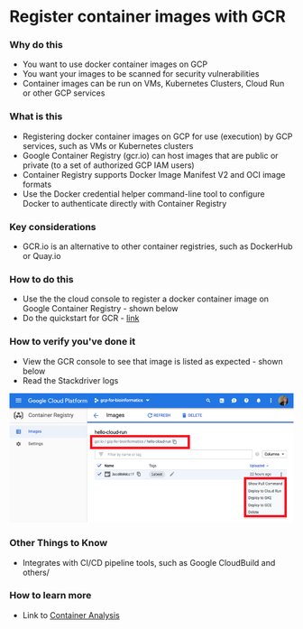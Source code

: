 # Register container images with GCR

### Why do this
 - You want to use docker container images on GCP
 - You want your images to be scanned for security vulnerabilities
 - Container images can be run on VMs, Kubernetes Clusters, Cloud Run or other GCP services

### What is this
 - Registering docker container images on GCP for use (execution) by GCP services, such as VMs or Kubernetes clusters
 - Google Container Registry (gcr.io) can host images that are public or private (to a set of authorized GCP IAM users)
 - Container Registry supports Docker Image Manifest V2 and OCI image formats
 - Use the Docker credential helper command-line tool to configure Docker to authenticate directly with Container Registry

### Key considerations
 - GCR.io is an alternative to other container registries, such as DockerHub or Quay.io

### How to do this
 - Use the the cloud console to register a docker container image on Google Container Registry - shown below
 - Do the quickstart for GCR - [link](https://cloud.google.com/container-registry/docs/quickstart)

### How to verify you've done it
 - View the GCR console to see that image is listed as expected - shown below
 - Read the Stackdriver logs

 [![container-registry](/images/container-registry.png)]()

### Other Things to Know
 - Integrates with CI/CD pipeline tools, such as Google CloudBuild and others/

### How to learn more
 - Link to [Container Analysis](https://cloud.google.com/container-registry/docs/container-analysis)
